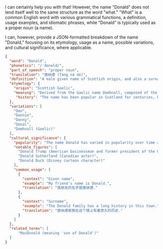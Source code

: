 I can certainly help you with that! However, the name "Donald" does not lend itself well to the same structure as the word "what." "What" is a common English word with various grammatical functions, a definition, usage examples, and idiomatic phrases, while "Donald" is typically used as a proper noun (a name).

I can, however, provide a JSON-formatted breakdown of the name "Donald," focusing on its etymology, usage as a name, possible variations, and cultural significance, where applicable.

```json
{
  "word": "Donald",
  "phonetics": "/ˈdɒnəld/",
  "part_of_speech": "proper noun",
  "translation": "唐纳德 (Táng nà dé)",
  "definition": "A male given name of Scottish origin, and also a surname.",
  "etymology": {
    "origin": "Scottish Gaelic",
    "meaning": "Derived from the Gaelic name Domhnall, composed of the elements 'domno' meaning 'world' and 'val' meaning 'rule'. Thus, Donald means 'world ruler' or 'proud chief'.",
     "history": "The name has been popular in Scotland for centuries, borne by several historical figures, including kings and clan chiefs. It spread to other English-speaking countries, particularly in the United States and Canada."
  },
  "variations": [
    "Don",
    "Donnie",
    "Donny",
    "Donal",
    "Domhnall (Gaelic)"
  ],
  "cultural_significance": {
    "popularity": "The name Donald has varied in popularity over time and region. It was particularly popular in the early to mid-20th century.",
    "notable_figures": [
      "Donald Trump (American businessman and former president of the United States)",
      "Donald Sutherland (Canadian actor)",
      "Donald Duck (Disney cartoon character)"
    ],
    "common_usage": [
      {
        "context": "Given name",
        "example": "My friend's name is Donald.",
        "translation": "我朋友的名字是唐纳德."
      },
      {
        "context": "Surname",
        "example": "The Donald family has a long history in this town.",
        "translation": "唐纳德家族在这个镇上有着悠久的历史."
      }
    ]
  },
  "related_terms": [
      "MacDonald (meaning 'son of Donald')"
  ]
}
``` 